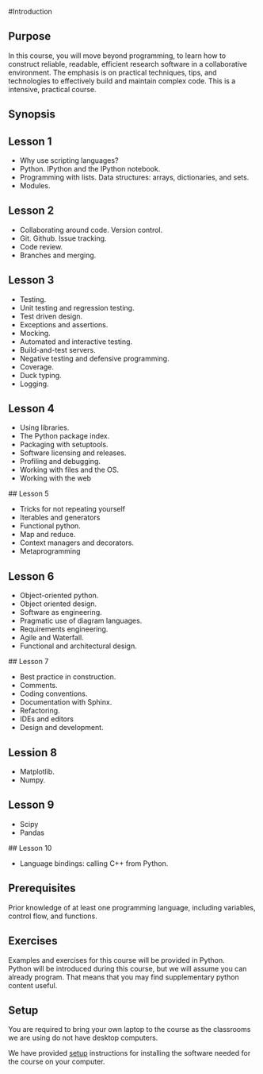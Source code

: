 #Introduction

## Purpose

In this course, you will move beyond programming, to learn how to construct reliable, readable,
efficient research software in a collaborative environment. The emphasis is on practical techniques,
tips, and technologies to effectively build and maintain complex code.
This is a intensive, practical course.

Synopsis
--------

## Lesson 1

* Why use scripting languages? 
* Python. IPython and the IPython notebook.
* Programming with lists. Data structures: arrays, dictionaries, and sets. 
* Modules.

## Lesson 2

* Collaborating around code. Version control.
* Git. Github. Issue tracking.
* Code review.
* Branches and merging.

## Lesson 3

* Testing.
* Unit testing and regression testing.
* Test driven design.
* Exceptions and assertions.
* Mocking.
* Automated and interactive testing.
* Build-and-test servers.
* Negative testing and defensive programming.
* Coverage.
* Duck typing.
* Logging.

## Lesson 4

* Using libraries.
* The Python package index.
* Packaging with setuptools.
* Software licensing and releases.
* Profiling and debugging.
* Working with files and the OS.
* Working with the web

## Lesson 5

* Tricks for not repeating yourself
* Iterables and generators
* Functional python.
* Map and reduce.
* Context managers and decorators.
* Metaprogramming

## Lesson 6

* Object-oriented python.
* Object oriented design.
* Software as engineering.
* Pragmatic use of diagram languages.
* Requirements engineering.
* Agile and Waterfall.
* Functional and architectural design.

## Lesson 7

* Best practice in construction.
* Comments.
* Coding conventions.
* Documentation with Sphinx.
* Refactoring.
* IDEs and editors
* Design and development.

## Lession 8

* Matplotlib.
* Numpy.

## Lesson 9

* Scipy
* Pandas

## Lesson 10

* Language bindings: calling C++ from Python.

Prerequisites
-------------

Prior knowledge of at least one programming language, including variables, control flow, and functions.

Exercises
---------

Examples and exercises for this course will be provided in Python.  
Python will be introduced during this course, but we will assume you can already
program. That means that you may find supplementary python content useful.

Setup
-----

You are required to bring your own laptop to the course as the classrooms we are
 using do not have desktop computers.

We have provided [setup](installation) instructions for installing the software needed for the course on
your computer.
